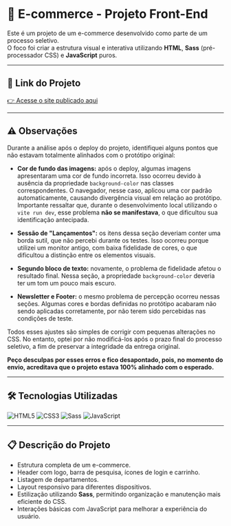 # 🛒 E-commerce - Projeto Front-End

Este é um projeto de um e-commerce desenvolvido como parte de um processo seletivo.  
O foco foi criar a estrutura visual e interativa utilizando **HTML**, **Sass** (pré-processador CSS) e **JavaScript** puros.

---

## 🚀 Link do Projeto
[👉 Acesse o site publicado aqui](https://ecommerce-4xlm.onrender.com/)

---

## ⚠️ Observações

Durante a análise após o deploy do projeto, identifiquei alguns pontos que não estavam totalmente alinhados com o protótipo original:

- **Cor de fundo das imagens:** após o deploy, algumas imagens apresentaram uma cor de fundo incorreta. Isso ocorreu devido à ausência da propriedade `background-color` nas classes correspondentes. O navegador, nesse caso, aplicou uma cor padrão automaticamente, causando divergência visual em relação ao protótipo. Importante ressaltar que, durante o desenvolvimento local utilizando o `vite run dev`, esse problema **não se manifestava**, o que dificultou sua identificação antecipada.

- **Sessão de "Lançamentos":** os itens dessa seção deveriam conter uma borda sutil, que não percebi durante os testes. Isso ocorreu porque utilizei um monitor antigo, com baixa fidelidade de cores, o que dificultou a distinção entre os elementos visuais.

- **Segundo bloco de texto:** novamente, o problema de fidelidade afetou o resultado final. Nessa seção, a propriedade `background-color` deveria ter um tom um pouco mais escuro.

- **Newsletter e Footer:** o mesmo problema de percepção ocorreu nessas seções. Algumas cores e bordas definidas no protótipo acabaram não sendo aplicadas corretamente, por não terem sido percebidas nas condições de teste.

Todos esses ajustes são simples de corrigir com pequenas alterações no CSS. No entanto, optei por não modificá-los após o prazo final do processo seletivo, a fim de preservar a integridade da entrega original.

**Peço desculpas por esses erros e fico desapontado, pois, no momento do envio, acreditava que o projeto estava 100% alinhado com o esperado.**

---

## 🛠️ Tecnologias Utilizadas

![HTML5](https://img.shields.io/badge/HTML5-E34F26?style=for-the-badge&logo=html5&logoColor=white)
![CSS3](https://img.shields.io/badge/CSS3-1572B6?style=for-the-badge&logo=css3&logoColor=white)
![Sass](https://img.shields.io/badge/Sass-CC6699?style=for-the-badge&logo=sass&logoColor=white)
![JavaScript](https://img.shields.io/badge/JavaScript-F7DF1E?style=for-the-badge&logo=javascript&logoColor=black)

---

## 📋 Descrição do Projeto
- Estrutura completa de um e-commerce.
- Header com logo, barra de pesquisa, ícones de login e carrinho.
- Listagem de departamentos.
- Layout responsivo para diferentes dispositivos.
- Estilização utilizando **Sass**, permitindo organização e manutenção mais eficiente do CSS.
- Interações básicas com JavaScript para melhorar a experiência do usuário.
